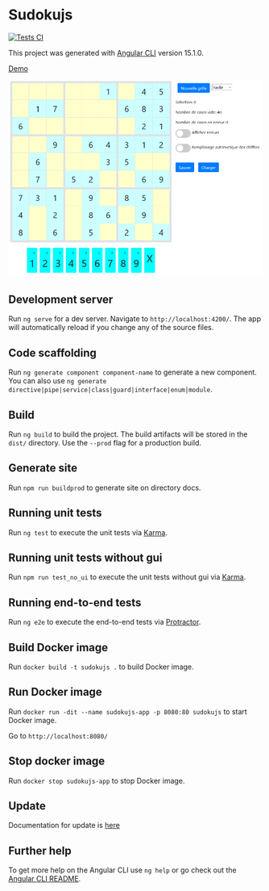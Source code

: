 # Sudokujs

[![Tests CI](https://github.com/abarhub/sudokujs/actions/workflows/npm_action.yml/badge.svg?branch=master)](https://github.com/abarhub/sudokujs/actions/workflows/npm_action.yml)

This project was generated with [Angular CLI](https://github.com/angular/angular-cli) version 15.1.0.

[Demo](https://abarhub.github.io/sudokujs/sudokujs/)

![Screenshot](/wiki/exemple_sudoku.PNG?raw=true "Exemple Sudoku")

## Development server

Run `ng serve` for a dev server. Navigate to `http://localhost:4200/`. The app will automatically reload if you change any of the source files.

## Code scaffolding

Run `ng generate component component-name` to generate a new component. You can also use `ng generate directive|pipe|service|class|guard|interface|enum|module`.

## Build

Run `ng build` to build the project. The build artifacts will be stored in the `dist/` directory. Use the `--prod` flag for a production build.

## Generate site

Run `npm run buildprod` to generate site on directory docs.

## Running unit tests

Run `ng test` to execute the unit tests via [Karma](https://karma-runner.github.io).

## Running unit tests without gui

Run `npm run test_no_ui` to execute the unit tests without gui via [Karma](https://karma-runner.github.io).

## Running end-to-end tests

Run `ng e2e` to execute the end-to-end tests via [Protractor](http://www.protractortest.org/).

## Build Docker image

Run `docker build -t sudokujs .` to build Docker image.

## Run Docker image

Run `docker run -dit --name sudokujs-app -p 8080:80 sudokujs` to start Docker image.

Go to `http://localhost:8080/`

## Stop docker image

Run `docker stop sudokujs-app` to stop Docker image.

## Update

Documentation for update is [here](UPDATE.md)

## Further help

To get more help on the Angular CLI use `ng help` or go check out the [Angular CLI README](https://github.com/angular/angular-cli/blob/master/README.md).
